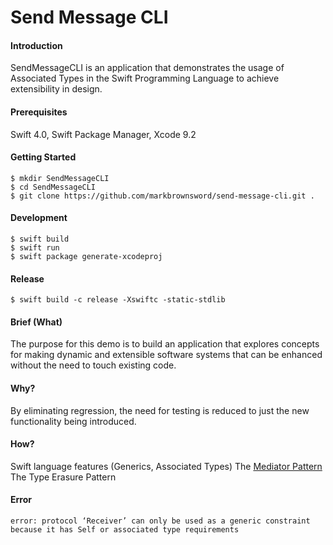 # Send Message CLI

#### Introduction
SendMessageCLI is an application that demonstrates the usage of Associated Types in the Swift Programming Language to achieve extensibility in design.

#### Prerequisites 
Swift 4.0, Swift Package Manager, Xcode 9.2

#### Getting Started
	$ mkdir SendMessageCLI
	$ cd SendMessageCLI
	$ git clone https://github.com/markbrownsword/send-message-cli.git .

#### Development
	$ swift build
	$ swift run
	$ swift package generate-xcodeproj

#### Release
	$ swift build -c release -Xswiftc -static-stdlib

#### Brief (What)
The purpose for this demo is to build an application that explores concepts for making dynamic and extensible software systems that can be enhanced without the need to touch existing code. 

#### Why?
By eliminating regression, the need for testing is reduced to just the new functionality being introduced.

#### How?
Swift language features (Generics, Associated Types) 
The [Mediator Pattern](https://github.com/ochococo/Design-Patterns-In-Swift#-mediator)
The Type Erasure Pattern

#### Error
    error: protocol ‘Receiver’ can only be used as a generic constraint because it has Self or associated type requirements

